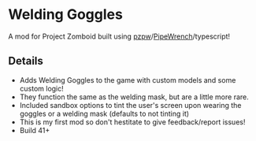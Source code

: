 # Welding Goggles
A mod for Project Zomboid built using [pzpw](https://github.com/Konijima/pzpw)/[PipeWrench](https://github.com/asledgehammer/PipeWrench)/typescript!

## Details
- Adds Welding Goggles to the game with custom models and some custom logic!
- They function the same as the welding mask, but are a little more rare.
- Included sandbox options to tint the user's screen upon wearing the goggles or a welding mask (defaults to not tinting it)
- This is my first mod so don't hestitate to give feedback/report issues!
- Build 41+
